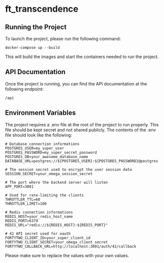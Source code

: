 # ft_transcendence

## Running the Project

To launch the project, please run the following command:

`docker-compose up --build`

This will build the images and start the containers needed to run the project.

## API Documentation

Once the project is running, you can find the API documentation at the following endpoint:

`/api`

## Environment Variables

The project requires a .env file at the root of the project to run properly.
This file should be kept secret and not shared publicly. The contents of the .env file should look like the following:

```
# Database connection informations
POSTGRES_USER=my_super_user
POSTGRES_PASSWORD=my_super_secret_password
POSTGRES_DB=your_awesome_database_name
DATABASE_URL=postgres://${POSTGRES_USER}:${POSTGRES_PASSWORD}@postgres:5432/${POSTGRES_DB}

# The session secret used to encrypt the user session data
SESSION_SECRET=your_omega_session_secret

# The port where the backend server will listen
APP_PORT=3001

# Used for rate-limiting the clients
THROTTLER_TTL=60
THROTTLER_LIMIT=100

# Redis connection informations
REDIS_HOST=your_redis_host_name
REDIS_PORT=6379
REDIS_URL="redis://${REDIS_HOST}:${REDIS_PORT}"

# 42 API secret used for oauth
FORTYTWO_CLIENT_ID=your_super_client_id
FORTYTWO_CLIENT_SECRET=your_omega_client_secret
FORTYTWO_CALLBACK_URL=http://localhost:3001/auth/42/callback
```

Please make sure to replace the values with your own values.
